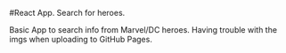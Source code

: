#React App. Search for heroes.

Basic App to search info from Marvel/DC heroes. Having trouble with the imgs when uploading to GitHub Pages.
